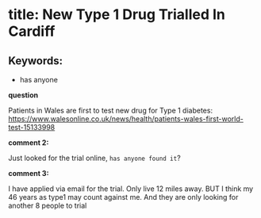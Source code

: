 # title: New Type 1 Drug Trialled In Cardiff

## Keywords: 

- has anyone

**question**

Patients in Wales are first to test new drug for Type 1 diabetes:
https://www.walesonline.co.uk/news/health/patients-wales-first-world-test-15133998

**comment 2:**

Just looked for the trial online, ```has anyone found it```?

**comment 3:**

I have applied via email for the trial.  Only live 12 miles away.  BUT I think my 46 years as type1 may count against me.  And they are only looking for another 8 people to trial

